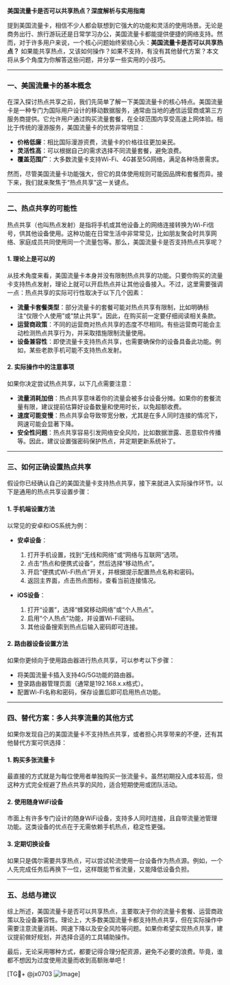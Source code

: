 **美国流量卡是否可以共享热点？深度解析与实用指南**

提到美国流量卡，相信不少人都会联想到它强大的功能和灵活的使用场景。无论是商务出行、旅行游玩还是日常学习办公，美国流量卡都能提供便捷的网络支持。然而，对于许多用户来说，一个核心问题始终萦绕心头：**美国流量卡是否可以共享热点？** 如果能共享热点，又该如何操作？如果不支持，有没有其他替代方案？本文将从多个角度为你解答这些问题，并分享一些实用的小技巧。

---

### **一、美国流量卡的基本概念**
在深入探讨热点共享之前，我们先简单了解一下美国流量卡的核心特点。美国流量卡是一种专门为国际用户设计的移动数据服务，通常由当地的通信运营商或第三方服务商提供。它允许用户通过购买流量套餐，在全球范围内享受高速上网体验。相比于传统的漫游服务，美国流量卡的优势非常明显：

- **价格低廉**：相比国际漫游资费，流量卡的价格往往更加亲民。
- **灵活性高**：可以根据自己的需求选择不同流量套餐，避免浪费。
- **覆盖范围广**：大多数流量卡支持Wi-Fi、4G甚至5G网络，满足各种场景需求。

然而，尽管美国流量卡功能强大，但它的具体使用规则可能因品牌和套餐而异。接下来，我们就来聚焦于“热点共享”这一关键点。

---

### **二、热点共享的可能性**
热点共享（也叫热点发射）是指将手机或其他设备上的网络连接转换为Wi-Fi信号，供其他设备使用。这种功能在日常生活中非常常见，比如朋友聚会时共享网络、家庭成员共同使用同一个流量包等。那么，美国流量卡是否支持热点共享呢？

#### **1. 理论上是可以的**
从技术角度来看，美国流量卡本身并没有限制热点共享的功能。只要你购买的流量卡支持热点发射，理论上就可以开启热点并让其他设备接入。不过，这里需要强调一点：热点共享的实际可行性取决于以下几个因素：

- **流量卡套餐类型**：部分流量卡的套餐可能对热点共享有限制，比如明确标注“仅限个人使用”或“禁止共享”。因此，在购买前一定要仔细阅读相关条款。
- **运营商政策**：不同的运营商对热点共享的态度不尽相同。有些运营商可能会主动检测热点共享行为，并采取措施限制流量使用。
- **设备兼容性**：即使流量卡支持热点共享，也需要确保你的设备具备此功能。例如，某些老款手机可能不支持热点发射。

#### **2. 实际操作中的注意事项**
如果你决定尝试热点共享，以下几点需要注意：

- **流量消耗加倍**：热点共享意味着你的流量会被多台设备分摊。如果你的套餐流量有限，建议提前估算好设备数量和使用时长，以免超额收费。
- **速度可能变慢**：热点共享会导致带宽分散，尤其是在多人同时连接的情况下，网速可能会显著下降。
- **安全性问题**：热点共享容易引发网络安全风险，比如数据泄露、恶意软件传播等。因此，建议设置强密码保护热点，并定期更新系统补丁。

---

### **三、如何正确设置热点共享**
假设你已经确认自己的美国流量卡支持热点共享，接下来就进入实际操作环节。以下是通用的热点共享设置步骤：

#### **1. 手机端设置方法**
以常见的安卓和iOS系统为例：

- **安卓设备**：
  1. 打开手机设置，找到“无线和网络”或“网络与互联网”选项。
  2. 点击“热点和便携式设备”，然后选择“移动热点”。
  3. 开启“便携式Wi-Fi热点”开关，并根据提示配置热点名称和密码。
  4. 返回主界面，点击热点图标，查看当前连接情况。

- **iOS设备**：
  1. 打开“设置”，选择“蜂窝移动网络”或“个人热点”。
  2. 启用“个人热点”功能，并设置Wi-Fi密码。
  3. 其他设备搜索到热点后输入密码即可连接。

#### **2. 路由器设备设置方法**
如果你更倾向于使用路由器进行热点共享，可以参考以下步骤：

- 将美国流量卡插入支持4G/5G功能的路由器。
- 登录路由器管理页面（通常是192.168.x.x格式）。
- 配置Wi-Fi名称和密码，保存设置后即可启用热点功能。

---

### **四、替代方案：多人共享流量的其他方式**
如果你发现自己的美国流量卡不支持热点共享，或者担心共享带来的不便，还有其他替代方案可供选择：

#### **1. 购买多张流量卡**
最直接的方式就是为每位使用者单独购买一张流量卡。虽然初期投入成本较高，但这种方式完全规避了热点共享的风险，适合短期使用或团队活动。

#### **2. 使用随身WiFi设备**
市面上有许多专门设计的随身WiFi设备，支持多人同时连接，且自带流量池管理功能。这类设备的优点在于无需依赖手机热点，稳定性更强。

#### **3. 定期切换设备**
如果只是偶尔需要共享热点，可以尝试轮流使用一台设备作为热点源。例如，一个人先完成任务后再换下一位，这样既能节省流量，又能降低设备负担。

---

### **五、总结与建议**
综上所述，美国流量卡是否可以共享热点，主要取决于你的流量卡套餐、运营商政策以及设备兼容性。理论上，大多数美国流量卡都支持热点共享，但在实际操作中需要注意流量消耗、网速下降以及安全风险等问题。如果你希望实现热点共享，建议提前做好规划，并选择合适的工具辅助操作。

最后，无论采用哪种方式，都要记得合理分配资源，避免不必要的浪费。毕竟，谁都不想因为过度使用流量而收到高额账单吧！

[TG💪+ @jx0703 ![Image](https://github.com/user-attachments/assets/dbca1d08-cadb-493c-b0ec-ad6f7a83f270)]